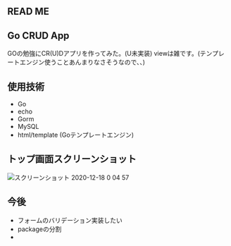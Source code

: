 ## READ ME

## Go CRUD App
GOの勉強にCR(U)Dアプリを作ってみた。(U未実装)
viewは雑です。(テンプレートエンジン使うことあんまりなさそうなので、、)

## 使用技術
- Go 
- echo 
- Gorm
- MySQL
- html/template (Goテンプレートエンジン)

## トップ画面スクリーンショット
![スクリーンショット 2020-12-18 0 04 57](https://user-images.githubusercontent.com/49260657/102504852-acb14b00-40c4-11eb-83ff-779a6d40f167.png)


## 今後
- フォームのバリデーション実装したい
- packageの分割
- 
